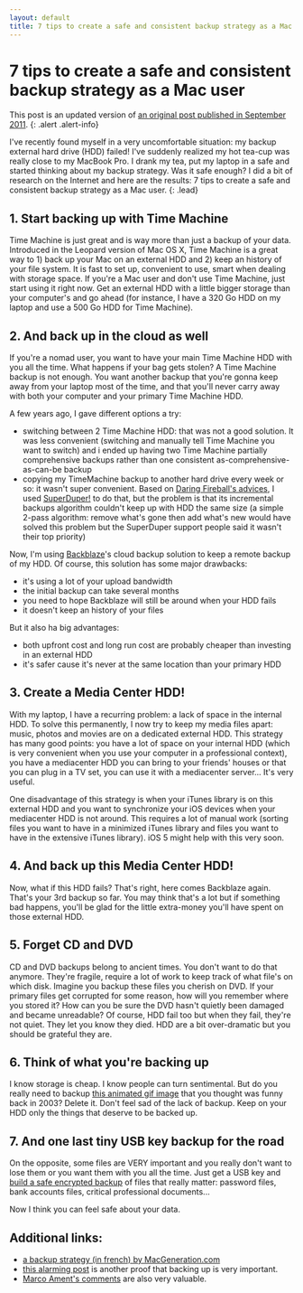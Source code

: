 ```yaml
---
layout: default
title: 7 tips to create a safe and consistent backup strategy as a Mac user
---
```


# 7 tips to create a safe and consistent backup strategy as a Mac user

This post is an updated version of [an original post published in September 2011][7].
{: .alert .alert-info}

I've recently found myself in a very uncomfortable situation: my backup external
hard drive (HDD) failed! I've suddenly realized my hot tea-cup was really close
to my MacBook Pro. I drank my tea, put my laptop in a safe and started thinking
about my backup strategy. Was it safe enough? I did a bit of research on the 
Internet and here are the results: 7 tips to create a safe and consistent backup
strategy as a Mac user.
{: .lead}

## 1. Start backing up with Time Machine

Time Machine is just great and is way more than just a backup of your data.
Introduced in the Leopard version of Mac OS X, Time Machine is a great way to 1) 
back up your Mac on an external HDD and 2) keep an history of your file system.
It is fast to set up, convenient to use, smart when dealing with storage space. 
If you're a Mac user and don't use Time Machine, just start using it right now. 
Get an external HDD with a little bigger storage than your computer's and go 
ahead (for instance, I have a 320 Go HDD on my laptop and use a 500 Go HDD for 
Time Machine).

## 2. And back up in the cloud as well

If you're a nomad user, you want to have your main Time Machine HDD with you all 
the time. What happens if your bag gets stolen? A Time Machine backup is not enough. 
You want another backup that you're gonna keep away from your laptop most of the 
time, and that you'll never carry away with both your computer and your primary 
Time Machine HDD. 

A few years ago, I gave different options a try:

- switching between 2 Time Machine HDD: that was not a good solution. It was less
convenient (switching and manually tell Time Machine you want to switch)  and i ended
up having two Time Machine partially comprehensive backups rather than one consistent
as-comprehensive-as-can-be backup
- copying my TimeMachine backup to another hard drive every week or so: it wasn't
super convenient. Based on [Daring Fireball's advices][1], I used [SuperDuper!][2]
to do that, but the problem is that its
incremental backups algorithm couldn't keep up with HDD the same size 
(a simple 2-pass algorithm: remove what's gone then add what's new would have solved
this problem but the SuperDuper support people said it wasn't their top priority)

Now, I'm using [Backblaze][8]'s cloud backup solution to keep a remote backup of my HDD.
Of course, this solution has some major drawbacks:

- it's using a lot of your upload bandwidth
- the initial backup can take several months
- you need to hope Backblaze will still be around when your HDD fails
- it doesn't keep an history of your files

But it also ha big advantages:

- both upfront cost and long run cost are probably cheaper than investing in an external HDD
- it's safer cause it's never at the same location than your primary HDD

## 3. Create a Media Center HDD!

With my laptop, I have a recurring problem: a lack of space in the internal HDD. 
To solve this permanently, I now try to keep my media files apart: music, photos and 
movies are on a dedicated external HDD. This strategy has many good points: you 
have a lot of space on your internal HDD (which is very convenient when you use 
your computer in a professional context), you have a mediacenter HDD you can bring 
to your friends' houses or that you can plug in a TV set, you can use it with a 
mediacenter server... It's very useful.

One disadvantage of this strategy is when your iTunes library is on this external 
HDD and you want to synchronize your iOS devices when your mediacenter HDD is not 
around. This requires a lot of manual work (sorting files you want to have in a 
minimized iTunes library and files you want to have in the extensive iTunes library). 
iOS 5 might help with this very soon.

## 4. And back up this Media Center HDD!

Now, what if this HDD fails? That's right, here comes Backblaze again. That's your 
3rd backup so far. You may think that's a lot but if something bad happens, you'll 
be glad for the little extra-money you'll have spent on those external HDD.

## 5. Forget CD and DVD

CD and DVD backups belong to ancient times. You don't want to do that anymore. 
They're fragile, require a lot of work to keep track of what file's on which disk. Imagine you backup 
these files you cherish on DVD. If your primary files get corrupted for some reason, 
how will you remember where you stored it? How can you be sure the DVD hasn't 
quietly been damaged and became unreadable? Of course, HDD fail too but when they 
fail, they're not quiet. They let you know they died. HDD are a bit over-dramatic 
but you should be grateful they are.

## 6. Think of what you're backing up

I know storage is cheap. I know people can turn sentimental. But do you really 
need to backup [this animated gif image][3] that you thought was funny back in 2003? 
Delete it. Don't feel sad of the lack of backup. Keep on your HDD only the things 
that deserve to be backed up.

## 7. And one last tiny USB key backup for the road

On the opposite, some files are VERY important and you really don't want to lose 
them or you want them with you all the time. Just get a USB key and [build a safe encrypted backup][4] 
of files that really matter: password files, bank accounts files, critical professional documents...

Now I think you can feel safe about your data.

## Additional links:

- [a backup strategy (in french) by MacGeneration.com][9]
- [this alarming post][5] is another proof that backing up is very important. 
- [Marco Ament's comments][6] are also very valuable.


[1]: http://daringfireball.net/2010/03/ode_to_diskwarrior_superduper_dropbox
[2]: http://www.shirt-pocket.com/SuperDuper/SuperDuperDescription.html
[3]: http://weinventyou.net/post/8918407231/greg
[4]: http://mac101.net/content/how-to/how-to-storing-files-on-a-secure-usb-flash-drive/
[5]: http://www.emptyage.com/post/28679875595/yes-i-was-hacked-hard
[6]: http://www.marco.org/2012/08/04/mat-hacked
[7]: http://mickaelflochlay.com/blog/
[8]: http://www.backblaze.com/
[9]: http://www.macgeneration.com/unes/voir/130252/un-guide-de-la-sauvegarde